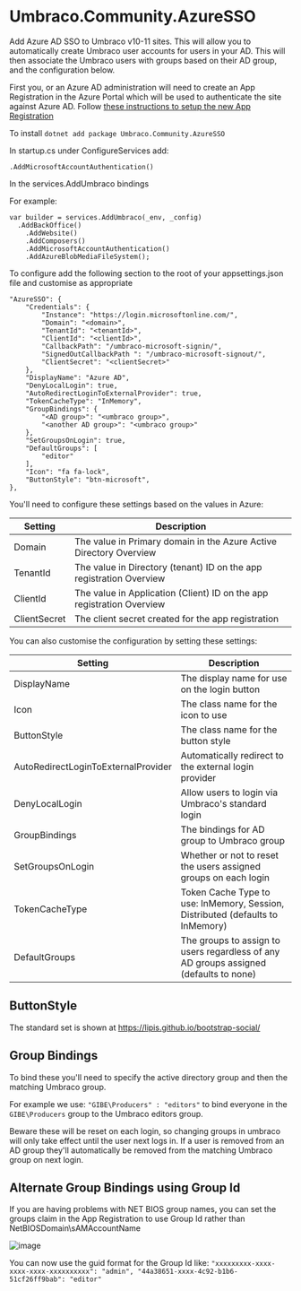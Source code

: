 # Umbraco.Community.AzureSSO
Add Azure AD SSO to Umbraco v10-11 sites. This will allow you to automatically create Umbraco user accounts for users in your AD. This will then associate the Umbraco users with groups based on their AD group, and the configuration below.

First you, or an Azure AD administration will need to create an App Registration in the Azure Portal which will be used to authenticate the site against Azure AD. Follow [these instructions to setup the new App Registration](AzureADSetup.md)

To install
`dotnet add package Umbraco.Community.AzureSSO`

In startup.cs under ConfigureServices add:

`.AddMicrosoftAccountAuthentication()`

In the services.AddUmbraco bindings

For example:
```
var builder = services.AddUmbraco(_env, _config)
  .AddBackOffice()
	.AddWebsite()
	.AddComposers()
	.AddMicrosoftAccountAuthentication()
	.AddAzureBlobMediaFileSystem();
```

To configure add the following section to the root of your appsettings.json file and customise as appropriate
```
"AzureSSO": {
    "Credentials": {
        "Instance": "https://login.microsoftonline.com/",
        "Domain": "<domain>",
        "TenantId": "<tenantId>",
        "ClientId": "<clientId>",
        "CallbackPath": "/umbraco-microsoft-signin/",
        "SignedOutCallbackPath ": "/umbraco-microsoft-signout/",
        "ClientSecret": "<clientSecret>"
    },
    "DisplayName": "Azure AD",
    "DenyLocalLogin": true,
    "AutoRedirectLoginToExternalProvider": true,
    "TokenCacheType": "InMemory",
    "GroupBindings": {
        "<AD group>": "<umbraco group>",
        "<another AD group>": "<umbraco group>"
    },
    "SetGroupsOnLogin": true,
    "DefaultGroups": [
		"editor"
	],
    "Icon": "fa fa-lock",
    "ButtonStyle": "btn-microsoft",
},
```

You'll need to configure these settings based on the values in Azure:

| Setting          | Description                                                           |
| ---------------- | -----------------------------------------------------                 |
| Domain           | The value in Primary domain in the Azure Active Directory Overview    |
| TenantId         | The value in Directory (tenant) ID on the app registration Overview   |
| ClientId         | The value in Application (Client) ID on the app registration Overview |
| ClientSecret     | The client secret created for the app registration                    |

You can also customise the configuration by setting these settings:

| Setting                               | Description                                                                                  |
| ------------------------------------- | -------------------------------------------------------------------------------------------- |
| DisplayName                           | The display name for use on the login button                                                 |
| Icon                                  | The class name for the icon to use                                                           |
| ButtonStyle                           | The class name for the button style                                                          |
| AutoRedirectLoginToExternalProvider   | Automatically redirect to the external login provider                                        |
| DenyLocalLogin                        | Allow users to login via Umbraco's standard login                                            |
| GroupBindings                         | The bindings for AD group to Umbraco group                                                   |
| SetGroupsOnLogin                      | Whether or not to reset the users assigned groups on each login                              |
| TokenCacheType                        | Token Cache Type to use: InMemory, Session, Distributed (defaults to InMemory)               |
| DefaultGroups                         | The groups to assign to users regardless of any AD groups assigned (defaults to none)        |

## ButtonStyle

The standard set is shown at https://lipis.github.io/bootstrap-social/

## Group Bindings

To bind these you'll need to specify the active directory group and then the matching Umbraco group.

For example we use: `"GIBE\Producers" : "editors"` to bind everyone in the `GIBE\Producers` group to the Umbraco editors group. 

Beware these will be reset on each login, so changing groups in umbraco will only take effect until the user next logs in. If a user is removed from an AD group they'll automatically be removed from the matching Umbraco group on next login.

## Alternate Group Bindings using Group Id

If you are having problems with NET BIOS group names, you can set the groups claim in the App Registration to use Group Id rather than NetBIOSDomain\sAMAccountName

![image](https://user-images.githubusercontent.com/1257752/235880241-4381fa6e-d72d-494e-bd3f-1ceaf8b4e71d.png)

You can now use the guid format for the Group Id like: `"xxxxxxxxx-xxxx-xxxx-xxxx-xxxxxxxxxx": "admin", "44a38651-xxxx-4c92-b1b6-51cf26ff9bab": "editor"`





